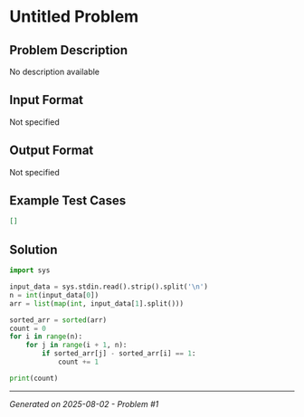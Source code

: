 # Untitled Problem

## Problem Description
No description available

## Input Format
Not specified

## Output Format
Not specified

## Example Test Cases
```json
[]
```

## Solution
```python
import sys

input_data = sys.stdin.read().strip().split('\n')
n = int(input_data[0])
arr = list(map(int, input_data[1].split()))

sorted_arr = sorted(arr)
count = 0
for i in range(n):
    for j in range(i + 1, n):
        if sorted_arr[j] - sorted_arr[i] == 1:
            count += 1

print(count)
```

---
*Generated on 2025-08-02 - Problem #1*